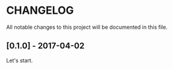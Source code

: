 # CHANGELOG
All notable changes to this project will be documented in this file.

## [0.1.0] - 2017-04-02
Let's start.